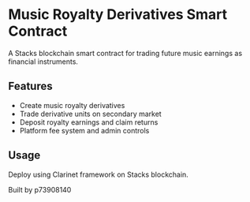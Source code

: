 # Music Royalty Derivatives Smart Contract

A Stacks blockchain smart contract for trading future music earnings as financial instruments.

## Features
- Create music royalty derivatives
- Trade derivative units on secondary market  
- Deposit royalty earnings and claim returns
- Platform fee system and admin controls

## Usage
Deploy using Clarinet framework on Stacks blockchain.

Built by p73908140
